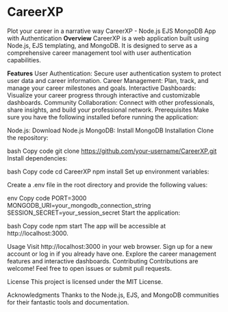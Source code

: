 # CareerXP
Plot your career in a narrative way
CareerXP - Node.js EJS MongoDB App with Authentication
**Overview**
CareerXP is a web application built using Node.js, EJS templating, and MongoDB. It is designed to serve as a comprehensive career management tool with user authentication capabilities.

**Features**
User Authentication: Secure user authentication system to protect user data and career information.
Career Management: Plan, track, and manage your career milestones and goals.
Interactive Dashboards: Visualize your career progress through interactive and customizable dashboards.
Community Collaboration: Connect with other professionals, share insights, and build your professional network.
Prerequisites
Make sure you have the following installed before running the application:

Node.js: Download Node.js
MongoDB: Install MongoDB
Installation
Clone the repository:

bash
Copy code
git clone https://github.com/your-username/CareerXP.git
Install dependencies:

bash
Copy code
cd CareerXP
npm install
Set up environment variables:

Create a .env file in the root directory and provide the following values:

env
Copy code
PORT=3000
MONGODB_URI=your_mongodb_connection_string
SESSION_SECRET=your_session_secret
Start the application:

bash
Copy code
npm start
The app will be accessible at http://localhost:3000.

Usage
Visit http://localhost:3000 in your web browser.
Sign up for a new account or log in if you already have one.
Explore the career management features and interactive dashboards.
Contributing
Contributions are welcome! Feel free to open issues or submit pull requests.

License
This project is licensed under the MIT License.

Acknowledgments
Thanks to the Node.js, EJS, and MongoDB communities for their fantastic tools and documentation.
